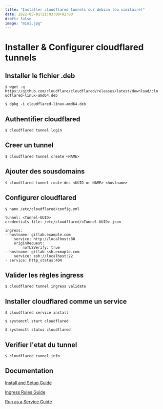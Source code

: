 ```yaml
---
title: "Installer cloudflared tunnels sur debian (ou similaire)"
date: 2022-05-01T21:03:00+02:00
draft: false
image: "mini.jpg"
---
```


# Installer & Configurer cloudflared tunnels

## Installer le fichier .deb

`$ wget -q https://github.com/cloudflare/cloudflared/releases/latest/download/cloudflared-linux-amd64.deb`

`$ dpkg -i cloudflared-linux-amd64.deb`

## Authentifier cloudflared

`$ cloudflared tunnel login`

## Creer un tunnel

`$ cloudflared tunnel create <NAME>`

## Ajouter des sousdomains

`$ cloudflared tunnel route dns <UUID or NAME> <hostname>`

## Configurer cloudflared

`$ nano /etc/cloudflared/config.yml`

```
tunnel: <Tunnel-UUID>
credentials-file: /etc/cloudflared/<Tunnel-UUID>.json

ingress:
- hostname: gitlab.example.com
    service: http://localhost:80
    originRequest:
        noTLSVerify: true
- hostname: gitlab-ssh.exmaple.com
    service: ssh://localhost:22
- service: http_status:404
```

## Valider les règles ingress

`$ cloudflared tunnel ingress validate`

## Installer cloudflared comme un service

`$ cloudflared service install`

`$ systemctl start cloudflared`

`$ systemctl status cloudflared`

## Verifier l'etat du tunnel

`$ cloudflared tunnel info`

## Documentation

[Install and Setup Guide](https://developers.cloudflare.com/cloudflare-one/connections/connect-apps/install-and-setup/tunnel-guide/#set-up-a-tunnel-locally-cli-setup)

[Ingress Rules Guide](https://developers.cloudflare.com/cloudflare-one/connections/connect-apps/configuration/local-management/ingress/)

[Run as a Service Guide](https://developers.cloudflare.com/cloudflare-one/connections/connect-apps/run-tunnel/as-a-service/)
